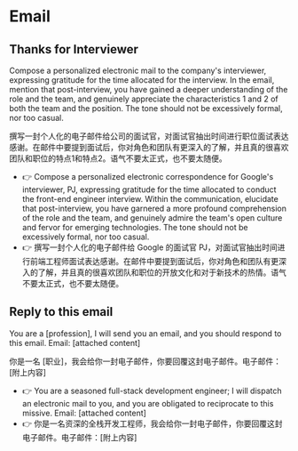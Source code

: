 # Email

## Thanks for Interviewer

Compose a personalized electronic mail to the company's interviewer, expressing gratitude for the time allocated for the interview. In the email, mention that post-interview, you have gained a deeper understanding of the role and the team, and genuinely appreciate the characteristics 1 and 2 of both the team and the position. The tone should not be excessively formal, nor too casual.

撰写一封个人化的电子邮件给公司的面试官，对面试官抽出时间进行职位面试表达感谢。在邮件中要提到面试后，你对角色和团队有更深入的了解，并且真的很喜欢团队和职位的特点1和特点2。语气不要太正式，也不要太随便。

- 👉 Compose a personalized electronic correspondence for Google's interviewer, PJ, expressing gratitude for the time allocated to conduct the front-end engineer interview. Within the communication, elucidate that post-interview, you have garnered a more profound comprehension of the role and the team, and genuinely admire the team's open culture and fervor for emerging technologies. The tone should not be excessively formal, nor too casual.
- 👉 撰写一封个人化的电子邮件给 Google 的面试官 PJ，对面试官抽出时间进行前端工程师面试表达感谢。在邮件中要提到面试后，你对角色和团队有更深入的了解，并且真的很喜欢团队和职位的开放文化和对于新技术的热情。语气不要太正式，也不要太随便。

## Reply to this email

You are a [profession], I will send you an email, and you should respond to this email. Email: [attached content]

你是一名 [职业]，我会给你一封电子邮件，你要回覆这封电子邮件。电子邮件：[附上内容]

- 👉 You are a seasoned full-stack development engineer; I will dispatch an electronic mail to you, and you are obligated to reciprocate to this missive. Email: [attached content]
- 👉 你是一名资深的全栈开发工程师，我会给你一封电子邮件，你要回覆这封电子邮件。电子邮件：[附上内容]
